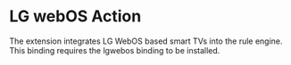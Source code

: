 # LG webOS Action

The extension integrates LG WebOS based smart TVs into the rule engine. This binding requires the lgwebos binding to be installed.

